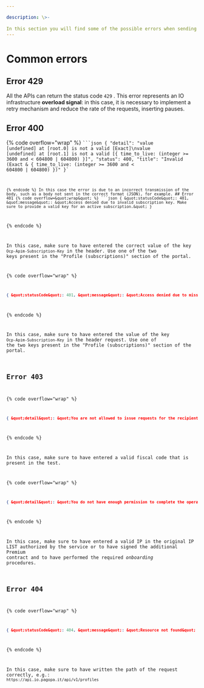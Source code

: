 ```yaml
---

description: \>-  
In this section you will find some of the possible errors when sending a request to the APIs.
---
```


# Common errors

## Error 429

All the APIs can return the status code `429` . This error represents an IO infrastructure **overload signal**: in this case, it is necessary to implement a retry mechanism and reduce the rate of the requests, inserting pauses.

## Error 400

{% code overflow="wrap" %} <code>\`\`\`json { "detail": "value [undefined] at [root.0] is not a valid \[Exact<NewMessage>]\\nvalue [undefined] at [root.1] is not a valid \[{ time_to_live: (integer >= 3600 and < 604800 | 604800) }]", "status": 400, "title": "Invalid (Exact<NewMessage> \& { time_to_live: (integer >= 3600 and < 604800 | 604800) })" }\`

```</code>
{% endcode %} In this case the error is due to an incorrect transmission of the body, such as a body not sent in the correct format (JSON), for example. ## Error 401 {% code overflow=&quot;wrap&quot; %} ```json { &quot;statusCode&quot;: 401, &quot;message&quot;: &quot;Access denied due to invalid subscription key. Make sure to provide a valid key for an active subscription.&quot; }
```

{% endcode %}

In this case, make sure to have entered the correct value of the key `Ocp-Apim-Subscription-Key` in the header. Use one of the two keys present in the "Profile (subscriptions)" section of the portal.

{% code overflow="wrap" %}

```json
{ &quot;statusCode&quot;: 401, &quot;message&quot;: &quot;Access denied due to missing subscription key. Make sure to include subscription key when making requests to an API.&quot; }
```

{% endcode %}

In this case, make sure to have entered the value of the key `Ocp-Apim-Subscription-Key` in the header request. Use one of the two keys present in the "Profile (subscriptions)" section of the portal.

## Error 403

{% code overflow="wrap" %}

```json
{ &quot;detail&quot;: &quot;You are not allowed to issue requests for the recipient.&quot;, &quot;status&quot;: 403, &quot;title&quot;: &quot;Recipient forbidden&quot; }
```

{% endcode %}

In this case, make sure to have entered a valid fiscal code that is present in the test.

{% code overflow="wrap" %}

```json
{ &quot;detail&quot;: &quot;You do not have enough permission to complete the operation you requested&quot;, &quot;status&quot;: 403, &quot;title&quot;: &quot;You are not allowed here&quot; }
```

{% endcode %}

In this case, make sure to have entered a valid IP in the original IP LIST authorized by the service or to have signed the additional Premium contract and to have performed the required _onboarding_ procedures.

## Error 404

{% code overflow="wrap" %}

```json
{ &quot;statusCode&quot;: 404, &quot;message&quot;: &quot;Resource not found&quot; }
```

{% endcode %}

In this case, make sure to have written the path of the request correctly, e.g.: `https://api.io.pagopa.it/api/v1/profiles`